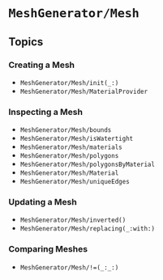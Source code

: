 # ``MeshGenerator/Mesh``

## Topics

### Creating a Mesh

- ``MeshGenerator/Mesh/init(_:)``
- ``MeshGenerator/Mesh/MaterialProvider``

### Inspecting a Mesh

- ``MeshGenerator/Mesh/bounds``
- ``MeshGenerator/Mesh/isWatertight``
- ``MeshGenerator/Mesh/materials``
- ``MeshGenerator/Mesh/polygons``
- ``MeshGenerator/Mesh/polygonsByMaterial``
- ``MeshGenerator/Mesh/Material``
- ``MeshGenerator/Mesh/uniqueEdges``

### Updating a Mesh

- ``MeshGenerator/Mesh/inverted()``
- ``MeshGenerator/Mesh/replacing(_:with:)``

### Comparing Meshes

- ``MeshGenerator/Mesh/!=(_:_:)``
